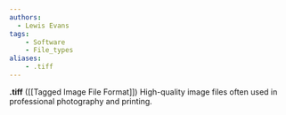 ```yaml
---
authors:
  - Lewis Evans
tags:
    - Software
    - File_types
aliases:
    - .tiff
---
```

**.tiff** ([[Tagged Image File Format]]) High-quality image files often used in professional photography and printing.

